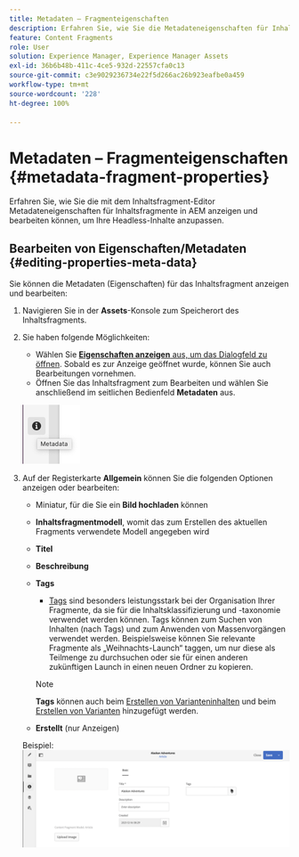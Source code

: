 ```yaml
---
title: Metadaten – Fragmenteigenschaften
description: Erfahren Sie, wie Sie die Metadateneigenschaften für Inhaltsfragmente in AEM anzeigen und bearbeiten können, um Ihren Headless-Content anzupassen.
feature: Content Fragments
role: User
solution: Experience Manager, Experience Manager Assets
exl-id: 36b6b48b-411c-4ce5-932d-22557cfa0c13
source-git-commit: c3e9029236734e22f5d266ac26b923eafbe0a459
workflow-type: tm+mt
source-wordcount: '228'
ht-degree: 100%

---
```


# Metadaten – Fragmenteigenschaften {#metadata-fragment-properties}

Erfahren Sie, wie Sie die mit dem Inhaltsfragment-Editor Metadateneigenschaften für Inhaltsfragmente in AEM anzeigen und bearbeiten können, um Ihre Headless-Inhalte anzupassen.

## Bearbeiten von Eigenschaften/Metadaten {#editing-properties-meta-data}

Sie können die Metadaten (Eigenschaften) für das Inhaltsfragment anzeigen und bearbeiten:

1. Navigieren Sie in der **Assets**-Konsole zum Speicherort des Inhaltsfragments.
2. Sie haben folgende Möglichkeiten:

   * Wählen Sie [**Eigenschaften anzeigen** aus, um das Dialogfeld zu öffnen](/help/assets/manage-assets.md#editing-properties). Sobald es zur Anzeige geöffnet wurde, können Sie auch Bearbeitungen vornehmen.
   * Öffnen Sie das Inhaltsfragment zum Bearbeiten und wählen Sie anschließend im seitlichen Bedienfeld **Metadaten** aus.

   ![Metadaten](assets/cfm-metadata-01.png)

3. Auf der Registerkarte **Allgemein** können Sie die folgenden Optionen anzeigen oder bearbeiten:

   * Miniatur, für die Sie ein **Bild hochladen** können
   * **Inhaltsfragmentmodell**, womit das zum Erstellen des aktuellen Fragments verwendete Modell angegeben wird
   * **Titel**
   * **Beschreibung**
   * **Tags**
      * [Tags](/help/sites-authoring/tags.md) sind besonders leistungsstark bei der Organisation Ihrer Fragmente, da sie für die Inhaltsklassifizierung und -taxonomie verwendet werden können. Tags können zum Suchen von Inhalten (nach Tags) und zum Anwenden von Massenvorgängen verwendet werden.
Beispielsweise können Sie relevante Fragmente als „Weihnachts-Launch“ taggen, um nur diese als Teilmenge zu durchsuchen oder sie für einen anderen zukünftigen Launch in einen neuen Ordner zu kopieren.

     >[!NOTE]
     >
     >**Tags** können auch beim [Erstellen von Varianteninhalten](/help/assets/content-fragments/content-fragments-variations.md#authoring-your-content) und beim [Erstellen von Varianten](/help/assets/content-fragments/content-fragments-variations.md#creating-a-variation) hinzugefügt werden.

   * **Erstellt** (nur Anzeigen)

   Beispiel:
   ![Metadaten](assets/cfm-metadata-02.png)
